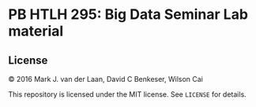# PB HTLH 295: Big Data Seminar Lab material

## License

&copy; 2016 Mark J. van der Laan, David C Benkeser, Wilson Cai

This repository is licensed under the MIT license. See `LICENSE` for details.


